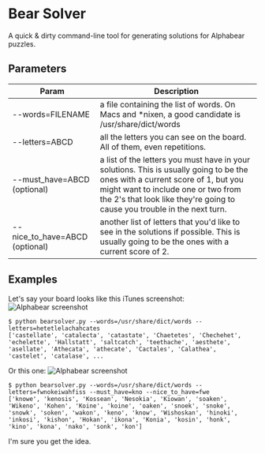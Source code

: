 # Bear Solver
A quick & dirty command-line tool for generating solutions for Alphabear puzzles.

## Parameters
|Param | Description |
------ | ----------- |
| --words=FILENAME | a file containing the list of words. On Macs and \*nixen, a good candidate is /usr/share/dict/words |
| --letters=ABCD | all the letters you can see on the board. All of them, even repetitions. |
| --must_have=ABCD (optional) | a list of the letters you must have in your solutions. This is usually going to be the ones with a current score of 1, but you might want to include one or two from the 2's that look like they're going to cause you trouble in the next turn. |
| --nice_to_have=ABCD (optional) | another list of letters that you'd like to see in the solutions if possible. This is usually going to be the ones with a current score of 2. |

## Examples
Let's say your board looks like this iTunes screenshot:
![Alphabear screenshot](http://a2.mzstatic.com/us/r30/Purple5/v4/0d/8f/33/0d8f3362-ec3f-bd50-31bb-0be7c4718a23/screen322x572.jpeg)
```
$ python bearsolver.py --words=/usr/share/dict/words --letters=hetetlelachahcates
['castellate', 'catalecta', 'catastate', 'Chaetetes', 'Chechehet', 'echelette', 'Hallstatt', 'saltcatch', 'teethache', 'aesthete', 'asellate', 'Athecata', 'athecate', 'Cactales', 'Calathea', 'castelet', 'catalase', ...
```

Or this one:
![Alphabear screenshot](http://a4.mzstatic.com/us/r30/Purple7/v4/ae/4c/8b/ae4c8bbc-910d-cca6-ab70-e4bfb9cb2947/screen322x572.jpeg)
```
$ python bearsolver.py --words=/usr/share/dict/words --letters=fwnokeiwahfiss --must_have=kno --nice_to_have=fwe
['knowe', 'kenosis', 'Kossean', 'Nesokia', 'Kiowan', 'soaken', 'Wikeno', 'Kohen', 'Koine', 'koine', 'oaken', 'snoek', 'snoke', 'snowk', 'soken', 'wakon', 'keno', 'know', 'Wishoskan', 'hinoki', 'inkosi', 'kishon', 'Hokan', 'ikona', 'Konia', 'kosin', 'honk', 'kino', 'kona', 'nako', 'sonk', 'kon']
```

I'm sure you get the idea.

